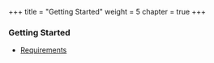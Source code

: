 +++
title = "Getting Started"
weight = 5
chapter = true
+++

### Getting Started

- [Requirements](/getting-started/requirements/)
